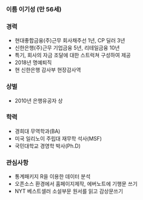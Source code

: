### 이름 이기성 (만 56세)    

### 경력  
* 현대좋합금융(주)근무 회사채주선 1년, CP 딜러 3년  
* 신한은행(주)근무 기업금융 5년, 리테일금융 10년    
* 특기, 회사의 자금 조달에 대한 스트럭쳐 구성하여 제공
* 2018년 명예퇴직   
* 현 신한은행 감사부 현장감사역   

### 상벌   
* 2010년 은행유공자 상 

### 학력 
* 경희대 무역학과(BA)    
* 미국 일리노이 주립대 재무학 석사(MSF)    
* 국민대학교 경영학 박사(Ph.D)   

### 관심사항
* 통계패키지 R을 이용한 데이터 분석  
* 오픈소스 환경에서 홈페이지제작, 에버노트에 기행문 쓰기         
* NYT 베스트셀러 소설부문 원서를 읽고 감상문쓰기       
